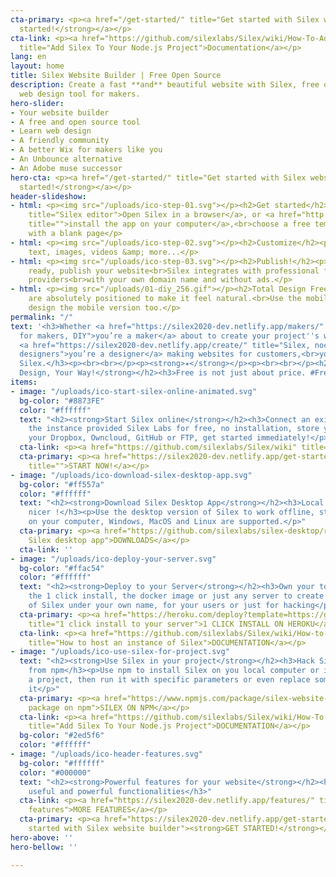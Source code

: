 ```yaml
---
cta-primary: <p><a href="/get-started/" title="Get started with Silex website builder"><strong>Get
  started!</strong></a></p>
cta-link: <p><a href="https://github.com/silexlabs/Silex/wiki/How-To-Add-Silex-To-Your-Node.js-Project"
  title="Add Silex To Your Node.js Project">Documentation</a></p>
lang: en
layout: home
title: Silex Website Builder | Free Open Source
description: Create a fast **and** beautiful website with Silex, free open source
  web design tool for makers.
hero-slider:
- Your website builder
- A free and open source tool
- Learn web design
- A friendly community
- A better Wix for makers like you
- An Unbounce alternative
- An Adobe muse successor
hero-cta: <p><a href="/get-started/" title="Get started with Silex website builder"><strong>Get
  started!</strong></a></p>
header-slideshow:
- html: <p><img src="/uploads/ico-step-01.svg"></p><h2>Get started</h2><p><a href="http://localhost:8080/get-started/"
    title="Silex editor">Open Silex in a browser</a>, or <a href="http://localhost:8080/makers/"
    title="">install the app on your computer</a>,<br>choose a free template or start
    with a blank page</p>
- html: <p><img src="/uploads/ico-step-02.svg"></p><h2>Customize</h2><p>you can add
    text, images, videos &amp; more...</p>
- html: <p><img src="/uploads/ico-step-03.svg"></p><h2>Publish!</h2><p>When you are
    ready, publish your website<br>Silex integrates with professional free hosting
    providers<br>with your own domain name and without ads.</p>
- html: <p><img src="/uploads/01-diy_256.gif"></p><h2>Total Design Freedom, DIY!</h2><p>Elements
    are absolutely positioned to make it feel natural.<br>Use the mobile editor to
    design the mobile version too.</p>
permalink: "/"
text: '<h3>Whether <a href="https://silex2020-dev.netlify.app/makers/" title="Silex
  for makers, DIY">you’re a maker</a> about to create your project''s website<br>or
  <a href="https://silex2020-dev.netlify.app/create/" title="Silex, nocode tool for
  designers">you’re a designer</a> making websites for customers,<br>you will love
  Silex.</h3><p><br><br></p><p><strong>✦</strong></p><p><br><br></p><h2><strong>Your
  Design, Your Way!</strong></h2><h3>Free is not just about price. #Freedom.</h3><p><strong><br></strong></p>'
items:
- image: "/uploads/ico-start-silex-online-animated.svg"
  bg-color: "#8873FE"
  color: "#ffffff"
  text: "<h2><strong>Start Silex online</strong></h2><h3>Connect an existing account</h3><p>Use
    the instance provided Silex Labs for free, no installation, store your data in
    your Dropbox, Owncloud, GitHub or FTP, get started immediately!</p>"
  cta-link: <p><a href="https://github.com/silexlabs/Silex/wiki" title="">DOCUMENTATION</a></p>
  cta-primary: <p><a href="https://silex2020-dev.netlify.app/get-started/#online"
    title="">START NOW!</a></p>
- image: "/uploads/ico-download-silex-desktop-app.svg"
  bg-color: "#ff557a"
  color: "#ffffff"
  text: "<h2><strong>Download Silex Desktop App</strong></h2><h3>Local is faster and
    nicer !</h3><p>Use the desktop version of Silex to work offline, store your data
    on your computer, Windows, MacOS and Linux are supported.</p>"
  cta-primary: <p><a href="https://github.com/silexlabs/silex-desktop/releases" title="Download
    Silex desktop app">DOWNLOADS</a></p>
  cta-link: ''
- image: "/uploads/ico-deploy-your-server.svg"
  bg-color: "#ffac54"
  color: "#ffffff"
  text: "<h2><strong>Deploy to your Server</strong></h2><h3>Own your tools !</h3><p>Use
    the 1 click install, the docker image or just any server to create an instance
    of Silex under your own name, for your users or just for hacking</p>"
  cta-primary: <p><a href="https://heroku.com/deploy?template=https://github.com/silexlabs/Silex/tree/master"
    title="1 click install to your server">1 CLICK INSTALL ON HEROKU</a></p>
  cta-link: <p><a href="https://github.com/silexlabs/Silex/wiki/How-to-Host-An-Instance-of-Silex#host-an-instance-of-silex-on-a-web-server"
    title="How to host an instance of Silex">DOCUMENTATION</a></p>
- image: "/uploads/ico-use-silex-for-project.svg"
  text: "<h2><strong>Use Silex in your project</strong></h2><h3>Hack Silex, get it
    from npm</h3><p>Use npm to install Silex on you local computer or include it in
    a project, then run it with specific parameters or even replace some parts of
    it</p>"
  cta-primary: <p><a href="https://www.npmjs.com/package/silex-website-builder" title="Silex
    package on npm">SILEX ON NPM</a></p>
  cta-link: <p><a href="https://github.com/silexlabs/Silex/wiki/How-To-Add-Silex-To-Your-Node.js-Project"
    title="Add Silex To Your Node.js Project">DOCUMENTATION</a></p>
  bg-color: "#2ed5f6"
  color: "#ffffff"
- image: "/uploads/ico-header-features.svg"
  bg-color: "#ffffff"
  color: "#000000"
  text: "<h2><strong>Powerful features for your website</strong></h2><h3>From Many
    useful and powerful functionalities</h3>"
  cta-link: <p><a href="https://silex2020-dev.netlify.app/features/" title="Silex
    features">MORE FEATURES</a></p>
  cta-primary: <p><a href="https://silex2020-dev.netlify.app/get-started/" title="Get
    started with Silex website builder"><strong>GET STARTED!</strong></a></p>
hero-above: ''
hero-bellow: ''

---
```

